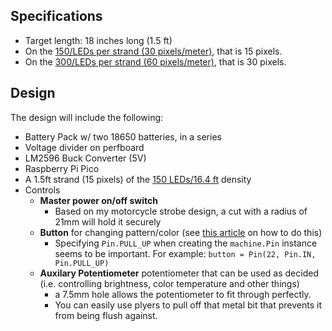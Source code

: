 ## Specifications
- Target length: 18 inches long (1.5 ft)
- On the [150/LEDs per strand (30 pixels/meter)](https://a.co/d/074xPUYj), that is 15 pixels.
- On the [300/LEDs per strand (60 pixels/meter)](https://a.co/d/06SNFuth), that is 30 pixels.

## Design
The design will include the following:
- Battery Pack w/ two 18650 batteries, in a series
- Voltage divider on perfboard
- LM2596 Buck Converter (5V)
- Raspberry Pi Pico
- A 1.5ft strand (15 pixels) of the [150 LEDs/16.4 ft](https://a.co/d/0i7U9awN) density
- Controls
    - **Master power on/off switch**
        - Based on my motorcycle strobe design, a cut with a radius of 21mm will hold it securely
    - **Button** for changing pattern/color (see [this article](https://www.hackster.io/Ramji_Patel/raspberry-pi-pico-and-button-321059) on how to do this)
        - Specifying `Pin.PULL_UP` when creating the `machine.Pin` instance seems to be important. For example: `button = Pin(22, Pin.IN, Pin.PULL_UP)`
    - **Auxilary Potentiometer** potentiometer that can be used as decided (i.e. controlling brightness, color temperature and other things)
        - a 7.5mm hole allows the potentiometer to fit through perfectly.
        - You can easily use plyers to pull off that metal bit that prevents it from being flush against.
